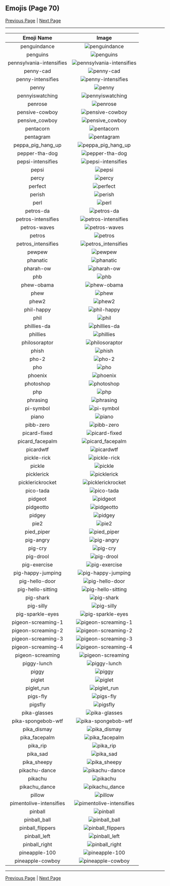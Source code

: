 
## Emojis (Page 70)

[Previous Page](/docs/hc/page-p-0069.md)
  | [Next Page](/docs/hc/page-p-0071.md)

<hr />

|Emoji Name|Image|
| :-: | :-: |
|penguindance| ![penguindance](/emojis/hc/penguindance.gif)|
|penguins| ![penguins](/emojis/hc/penguins.png)|
|pennsylvania-intensifies| ![pennsylvania-intensifies](/emojis/hc/pennsylvania-intensifies.gif)|
|penny-cad| ![penny-cad](/emojis/hc/penny-cad.png)|
|penny-intensifies| ![penny-intensifies](/emojis/hc/penny-intensifies.gif)|
|penny| ![penny](/emojis/hc/penny.png)|
|pennyiswatching| ![pennyiswatching](/emojis/hc/pennyiswatching.png)|
|penrose| ![penrose](/emojis/hc/penrose.png)|
|pensive-cowboy| ![pensive-cowboy](/emojis/hc/pensive-cowboy.png)|
|pensive_cowboy| ![pensive_cowboy](/emojis/hc/pensive_cowboy.png)|
|pentacorn| ![pentacorn](/emojis/hc/pentacorn.jpg)|
|pentagram| ![pentagram](/emojis/hc/pentagram.png)|
|peppa_pig_hang_up| ![peppa_pig_hang_up](/emojis/hc/peppa_pig_hang_up.png)|
|pepper-tha-dog| ![pepper-tha-dog](/emojis/hc/pepper-tha-dog.png)|
|pepsi-intensifies| ![pepsi-intensifies](/emojis/hc/pepsi-intensifies.gif)|
|pepsi| ![pepsi](/emojis/hc/pepsi.png)|
|percy| ![percy](/emojis/hc/percy.png)|
|perfect| ![perfect](/emojis/hc/perfect.gif)|
|perish| ![perish](/emojis/hc/perish.jpg)|
|perl| ![perl](/emojis/hc/perl.gif)|
|petros-da| ![petros-da](/emojis/hc/petros-da.png)|
|petros-intensifies| ![petros-intensifies](/emojis/hc/petros-intensifies.gif)|
|petros-waves| ![petros-waves](/emojis/hc/petros-waves.gif)|
|petros| ![petros](/emojis/hc/petros.png)|
|petros_intensifies| ![petros_intensifies](/emojis/hc/petros_intensifies.gif)|
|pewpew| ![pewpew](/emojis/hc/pewpew.png)|
|phanatic| ![phanatic](/emojis/hc/phanatic.png)|
|pharah-ow| ![pharah-ow](/emojis/hc/pharah-ow.png)|
|phb| ![phb](/emojis/hc/phb.jpg)|
|phew-obama| ![phew-obama](/emojis/hc/phew-obama.gif)|
|phew| ![phew](/emojis/hc/phew.jpg)|
|phew2| ![phew2](/emojis/hc/phew2.png)|
|phil-happy| ![phil-happy](/emojis/hc/phil-happy.png)|
|phil| ![phil](/emojis/hc/phil.png)|
|phillies-da| ![phillies-da](/emojis/hc/phillies-da.png)|
|phillies| ![phillies](/emojis/hc/phillies.png)|
|philosoraptor| ![philosoraptor](/emojis/hc/philosoraptor.png)|
|phish| ![phish](/emojis/hc/phish.jpg)|
|pho-2| ![pho-2](/emojis/hc/pho-2.png)|
|pho| ![pho](/emojis/hc/pho.png)|
|phoenix| ![phoenix](/emojis/hc/phoenix.gif)|
|photoshop| ![photoshop](/emojis/hc/photoshop.png)|
|php| ![php](/emojis/hc/php.png)|
|phrasing| ![phrasing](/emojis/hc/phrasing.png)|
|pi-symbol| ![pi-symbol](/emojis/hc/pi-symbol.png)|
|piano| ![piano](/emojis/hc/piano.png)|
|pibb-zero| ![pibb-zero](/emojis/hc/pibb-zero.png)|
|picard-fixed| ![picard-fixed](/emojis/hc/picard-fixed.gif)|
|picard_facepalm| ![picard_facepalm](/emojis/hc/picard_facepalm.png)|
|picardwtf| ![picardwtf](/emojis/hc/picardwtf.png)|
|pickle-rick| ![pickle-rick](/emojis/hc/pickle-rick.png)|
|pickle| ![pickle](/emojis/hc/pickle.png)|
|picklerick| ![picklerick](/emojis/hc/picklerick.png)|
|picklerickrocket| ![picklerickrocket](/emojis/hc/picklerickrocket.png)|
|pico-tada| ![pico-tada](/emojis/hc/pico-tada.png)|
|pidgeot| ![pidgeot](/emojis/hc/pidgeot.png)|
|pidgeotto| ![pidgeotto](/emojis/hc/pidgeotto.png)|
|pidgey| ![pidgey](/emojis/hc/pidgey.png)|
|pie2| ![pie2](/emojis/hc/pie2.png)|
|pied_piper| ![pied_piper](/emojis/hc/pied_piper.jpg)|
|pig-angry| ![pig-angry](/emojis/hc/pig-angry.gif)|
|pig-cry| ![pig-cry](/emojis/hc/pig-cry.gif)|
|pig-drool| ![pig-drool](/emojis/hc/pig-drool.gif)|
|pig-exercise| ![pig-exercise](/emojis/hc/pig-exercise.gif)|
|pig-happy-jumping| ![pig-happy-jumping](/emojis/hc/pig-happy-jumping.gif)|
|pig-hello-door| ![pig-hello-door](/emojis/hc/pig-hello-door.gif)|
|pig-hello-sitting| ![pig-hello-sitting](/emojis/hc/pig-hello-sitting.gif)|
|pig-shark| ![pig-shark](/emojis/hc/pig-shark.png)|
|pig-silly| ![pig-silly](/emojis/hc/pig-silly.gif)|
|pig-sparkle-eyes| ![pig-sparkle-eyes](/emojis/hc/pig-sparkle-eyes.gif)|
|pigeon-screaming-1| ![pigeon-screaming-1](/emojis/hc/pigeon-screaming-1.gif)|
|pigeon-screaming-2| ![pigeon-screaming-2](/emojis/hc/pigeon-screaming-2.gif)|
|pigeon-screaming-3| ![pigeon-screaming-3](/emojis/hc/pigeon-screaming-3.gif)|
|pigeon-screaming-4| ![pigeon-screaming-4](/emojis/hc/pigeon-screaming-4.gif)|
|pigeon-screaming| ![pigeon-screaming](/emojis/hc/pigeon-screaming.gif)|
|piggy-lunch| ![piggy-lunch](/emojis/hc/piggy-lunch.gif)|
|piggy| ![piggy](/emojis/hc/piggy.png)|
|piglet| ![piglet](/emojis/hc/piglet.png)|
|piglet_run| ![piglet_run](/emojis/hc/piglet_run.png)|
|pigs-fly| ![pigs-fly](/emojis/hc/pigs-fly.png)|
|pigsfly| ![pigsfly](/emojis/hc/pigsfly.jpg)|
|pika-glasses| ![pika-glasses](/emojis/hc/pika-glasses.png)|
|pika-spongebob-wtf| ![pika-spongebob-wtf](/emojis/hc/pika-spongebob-wtf.png)|
|pika_dismay| ![pika_dismay](/emojis/hc/pika_dismay.png)|
|pika_facepalm| ![pika_facepalm](/emojis/hc/pika_facepalm.png)|
|pika_rip| ![pika_rip](/emojis/hc/pika_rip.png)|
|pika_sad| ![pika_sad](/emojis/hc/pika_sad.png)|
|pika_sheepy| ![pika_sheepy](/emojis/hc/pika_sheepy.gif)|
|pikachu-dance| ![pikachu-dance](/emojis/hc/pikachu-dance.gif)|
|pikachu| ![pikachu](/emojis/hc/pikachu.png)|
|pikachu_dance| ![pikachu_dance](/emojis/hc/pikachu_dance.gif)|
|pillow| ![pillow](/emojis/hc/pillow.png)|
|pimentolive-intensifies| ![pimentolive-intensifies](/emojis/hc/pimentolive-intensifies.gif)|
|pinball| ![pinball](/emojis/hc/pinball.png)|
|pinball_ball| ![pinball_ball](/emojis/hc/pinball_ball.png)|
|pinball_flippers| ![pinball_flippers](/emojis/hc/pinball_flippers.gif)|
|pinball_left| ![pinball_left](/emojis/hc/pinball_left.gif)|
|pinball_right| ![pinball_right](/emojis/hc/pinball_right.gif)|
|pineapple-100| ![pineapple-100](/emojis/hc/pineapple-100.png)|
|pineapple-cowboy| ![pineapple-cowboy](/emojis/hc/pineapple-cowboy.png)|

<hr/>

[Previous Page](/docs/hc/page-p-0069.md)
  | [Next Page](/docs/hc/page-p-0071.md)